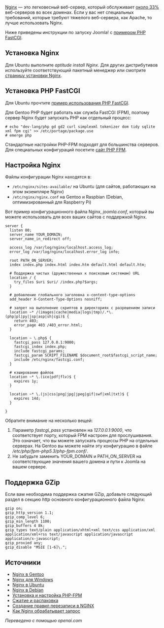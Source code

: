 <!-- Filename: Nginx / Display title: Nginx  -->

<a href="http://nginx.org/"
rel="nofollow noreferrer noopener">Nginx</a> — это легковесный веб-сервер,
который обслуживает
<a href="https://en.wikipedia.org/wiki/Nginx"
rel="nofollow noreferrer noopener">около 33%</a> веб-серверов во всех доменах. Если у вас нет специальных требований, которые требуют тяжелого веб-сервера, как Apache, то лучше использовать Nginx.

Ниже приведены инструкции по запуску Joomla! с <a
href="https://www.nginx.com/resources/wiki/start/topics/examples/phpfcgi/"
rel="nofollow noreferrer noopener">примером PHP FastCGI</a>.

## Установка Nginx

Для Ubuntu выполните *aptitude install Nginx*. Для других дистрибутивов используйте соответствующий пакетный менеджер или смотрите <a href="https://www.nginx.com/resources/wiki/start/topics/tutorials/install/" rel="nofollow noreferrer noopener">страницу установки Nginx</a>.

## Установка PHP FastCGI

Для Ubuntu прочтите <a href="https://www.nginx.com/resources/wiki/start/topics/examples/phpfcgi/" rel="nofollow noreferrer noopener">пример использования PHP FastCGI</a>.

Для Gentoo PHP будет работать как служба FastCGI (FPM), поэтому сервер Nginx будет запускать PHP как отдельный процесс:

```
# echo "dev-lang/php gd gd2 curl simplexml tokenizer dom tidy sqlite xml fpm cgi" >> /etc/portage/package.use
# emerge php
```

Стандартные настройки PHP-FPM подходят для большинства серверов. Для специальных конфигураций посетите <a href="http://php.net/manual/en/install.fpm.php" rel="nofollow noreferrer noopener">сайт PHP FPM</a>.

## Настройка Nginx

Файлы конфигурации Nginx находятся в:

- `/etc/nginx/sites-available/` на Ubuntu (для сайтов, работающих на этом экземпляре Nginx)
- `/etc/nginx/nginx.conf` на Gentoo и Raspbian (Debian, оптимизированный для Raspberry Pi)

Вот пример конфигурационного файла Nginx, *joomla.conf*, который вы можете использовать для всех ваших сайтов с поддержкой Nginx.

```nginx
server {
  listen 80;
  server_name YOUR_DOMAIN;
  server_name_in_redirect off;

  access_log /var/log/nginx/localhost.access_log;
  error_log /var/log/nginx/localhost.error_log info;

  root PATH_ON_SERVER;
  index index.php index.html index.htm default.html default.htm;

  # Поддержка чистых (дружественных к поисковым системам) URL
  location / {
    try_files $uri $uri/ /index.php?$args;
  }

  # добавление глобального заголовка x-content-type-options
  add_header X-Content-Type-Options nosniff;

  # запрет на выполнение скриптов в директориях с разрешением записи
  location ~* /(images|cache|media|logs|tmp)/.*\.(php|pl|py|jsp|asp|sh|cgi)$ {
    return 403;
    error_page 403 /403_error.html;
  }

  location ~ \.php$ {
    fastcgi_pass 127.0.0.1:9000;
    fastcgi_index index.php;
    include fastcgi_params;
    fastcgi_param SCRIPT_FILENAME $document_root$fastcgi_script_name;
    include /etc/nginx/fastcgi.conf;
  }

  # кэширование файлов
  location ~* \.(ico|pdf|flv)$ {
    expires 1y;
  }

  location ~* \.(js|css|png|jpg|jpeg|gif|swf|xml|txt)$ {
    expires 14d;
  }

}
```

Обратите внимание на несколько вещей:

1. Параметр *fastcgi_pass* установлен на *127.0.0.1:9000*, что соответствует порту, который FPM настроен для прослушивания. Это означает, что вы можете запускать процессы PHP на отдельных серверах. На Gentoo вы можете найти эту конфигурацию в файле */etc/php/fpm-php5.3/php-fpm.conf/*.
2. Не забудьте заменить YOUR_DOMAIN и PATH_ON_SERVER на соответствующие значения вашего домена и пути к Joomla на вашем сервере.

## Поддержка GZip

Если вам необходима поддержка сжатия GZip, добавьте следующий раздел в
секцию *http* основного конфигурационного файла Nginx:

```
gzip on;
gzip_http_version 1.1;
gzip_comp_level 6;
gzip_min_length 1100;
gzip_buffers 4 8k;
gzip_types text/plain application/xhtml+xml text/css application/xml application/xml+rss text/javascript application/javascript application/x-javascript;
gzip_proxied any;
gzip_disable "MSIE [1-6]\.";
```

## Источники

- <a href="https://wiki.gentoo.org/wiki/Nginx"
rel="nofollow noreferrer noopener">Nginx в Gentoo</a>
- <a href="https://kevinworthington.com/nginx-for-windows/"
  rel="nofollow noreferrer noopener">Nginx для Windows</a>
- <a
  href="https://ubuntu.com/tutorials/install-and-configure-nginx#1-overview"
  rel="nofollow noreferrer noopener">Nginx в Ubuntu</a>
- <a
  href="https://www.debianadmin.com/howto-install-nginx-webserver-in-debian.html"
  rel="nofollow noreferrer noopener">Nginx в Debian</a>
- <a href="https://www.php.net/manual/en/install.fpm.php"
  rel="nofollow noreferrer noopener">Установка и настройка PHP-FPM</a>
- <a
  href="https://docs.nginx.com/nginx/admin-guide/web-server/compression/"
  rel="nofollow noreferrer noopener">Сжатие и распаковка</a>
- <a href="https://www.nginx.com/blog/creating-nginx-rewrite-rules/"
  rel="nofollow noreferrer noopener">Создание правил перезаписи в NGINX</a>
- <a href="http://nginx.org/en/docs/http/request_processing.html"
  rel="nofollow noreferrer noopener">Как Nginx обрабатывает запрос</a>

*Переведено с помощью openai.com*

